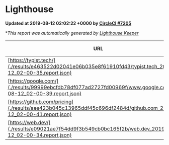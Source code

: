 
# Lighthouse

**Updated at 2019-08-12 02:02:22 +0000 by [CircleCI #7205](https://circleci.com/gh/ItinerisLtd/lighthouse-keeper-example/7205)**

**This report was automatically generated by [Lighthouse Keeper](https://github.com/itinerisltd/lighthouse-keeper)*

| URL | Performance | Accessibility | Best Practices | SEO | PWA | Updated At |
| --- | --- | --- | --- | --- | --- | --- |
| [https://typist.tech/](./results/e463522d02041e06b035e8f61910fd43/typist.tech_2019-08-12_02-00-35.report.json) |  |  |  |  |  | 2019-08-12T02:00:35.239Z |
| [https://google.com/](./results/99999ebcfdb78df077ad2727fd00969f/www.google.com_2019-08-12_02-00-39.report.json) | 0.94 | 0.86 | 0.93 | 0.83 | 0.56 | 2019-08-12T02:00:39.340Z |
| [https://github.com/pricing](./results/aae423b045c13965ddf45c696df2484d/github.com_2019-08-12_02-00-41.report.json) | 0.85 | 0.93 | 0.93 | 0.92 | 0.56 | 2019-08-12T02:00:41.065Z |
| [https://web.dev/](./results/e09021ae7f54dd9f3b549cb0bc165f2b/web.dev_2019-08-12_02-00-34.report.json) | 0.77 | 0.9 | 1 | 0.97 | 1 | 2019-08-12T02:00:34.993Z |
